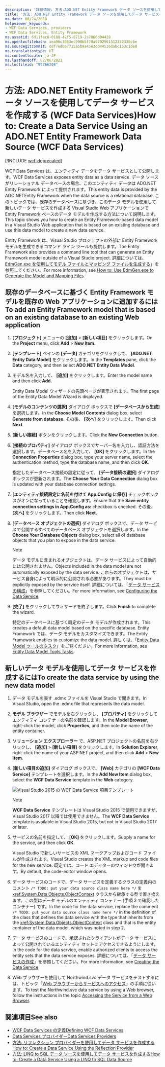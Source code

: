 ```yaml
---
description: '詳細情報: 方法:ADO.NET Entity Framework データ ソースを使用してデータ サービスを作成する (WCF Data Services)'
title: '方法: ADO.NET Entity Framework データ ソースを使用してデータ サービスを作成する (WCF Data Services)'
ms.date: 08/24/2018
helpviewer_keywords:
- WCF Data Services, providers
- WCF Data Services, Entity Framework
ms.assetid: 6d11fec8-0108-42f5-8719-2a7866d04428
ms.openlocfilehash: aea96c3953ec990b5f70a9702961512332330c6e
ms.sourcegitcommit: ddf7edb67715a5b9a45e3dd44536dabc153c1de0
ms.translationtype: HT
ms.contentlocale: ja-JP
ms.lasthandoff: 02/06/2021
ms.locfileid: "99766208"
---
```

# <a name="how-to-create-a-data-service-using-an-adonet-entity-framework-data-source-wcf-data-services"></a><span data-ttu-id="b632a-103">方法: ADO.NET Entity Framework データ ソースを使用してデータ サービスを作成する (WCF Data Services)</span><span class="sxs-lookup"><span data-stu-id="b632a-103">How to: Create a Data Service Using an ADO.NET Entity Framework Data Source (WCF Data Services)</span></span>

[!INCLUDE [wcf-deprecated](~/includes/wcf-deprecated.md)]

<span data-ttu-id="b632a-104">WCF Data Services は、エンティティ データをデータ サービスとして公開します。</span><span class="sxs-lookup"><span data-stu-id="b632a-104">WCF Data Services exposes entity data as a data service.</span></span> <span data-ttu-id="b632a-105">データ ソースがリレーショナル データベースの場合、このエンティティ データは ADO.NET Entity Framework によって提供されます。</span><span class="sxs-lookup"><span data-stu-id="b632a-105">This entity data is provided by the ADO.NETEntity Framework when the data source is a relational database.</span></span> <span data-ttu-id="b632a-106">このトピックでは、既存のデータベースに基づき、このデータ モデルを使用して新しいデータ サービスを作成する Visual Studio Web アプリケーションで Entity Framework ベースのデータ モデルを作成する方法について説明します。</span><span class="sxs-lookup"><span data-stu-id="b632a-106">This topic shows you how to create an Entity Framework-based data model in a Visual Studio Web application that is based on an existing database and use this data model to create a new data service.</span></span>

<span data-ttu-id="b632a-107">Entity Framework は、Visual Studio プロジェクトの外部に Entity Framework モデルを生成できるコマンド ライン ツールも提供します。</span><span class="sxs-lookup"><span data-stu-id="b632a-107">The Entity Framework also provides a command line tool that can generate an Entity Framework model outside of a Visual Studio project.</span></span> <span data-ttu-id="b632a-108">詳細については、[EdmGen.exe を使用してモデル ファイルとマッピング ファイルを生成する](../adonet/ef/how-to-use-edmgen-exe-to-generate-the-model-and-mapping-files.md)」を参照してください。</span><span class="sxs-lookup"><span data-stu-id="b632a-108">For more information, see [How to: Use EdmGen.exe to Generate the Model and Mapping Files](../adonet/ef/how-to-use-edmgen-exe-to-generate-the-model-and-mapping-files.md).</span></span>

## <a name="to-add-an-entity-framework-model-that-is-based-on-an-existing-database-to-an-existing-web-application"></a><span data-ttu-id="b632a-109">既存のデータベースに基づく Entity Framework モデルを既存の Web アプリケーションに追加するには</span><span class="sxs-lookup"><span data-stu-id="b632a-109">To add an Entity Framework model that is based on an existing database to an existing Web application</span></span>

1. <span data-ttu-id="b632a-110">**[プロジェクト]** メニューの **[追加]**  >  **[新しい項目]** をクリックします。</span><span class="sxs-lookup"><span data-stu-id="b632a-110">On the **Project** menu, click **Add** > **New Item**.</span></span>

2. <span data-ttu-id="b632a-111">**[テンプレート]** ペインの **[データ]** カテゴリをクリックして、 **[ADO.NET Entity Data Model]** をクリックします。</span><span class="sxs-lookup"><span data-stu-id="b632a-111">In the **Templates** pane, click the **Data** category, and then select **ADO.NET Entity Data Model**.</span></span>

3. <span data-ttu-id="b632a-112">モデル名を入力して、 **[追加]** をクリックします。</span><span class="sxs-lookup"><span data-stu-id="b632a-112">Enter the model name and then click **Add**.</span></span>

     <span data-ttu-id="b632a-113">Entity Data Model ウィザードの先頭ページが表示されます。</span><span class="sxs-lookup"><span data-stu-id="b632a-113">The first page of the Entity Data Model Wizard is displayed.</span></span>

4. <span data-ttu-id="b632a-114">**[モデルのコンテンツの選択]** ダイアログ ボックスで **[データベースから生成]** を選択します。</span><span class="sxs-lookup"><span data-stu-id="b632a-114">In the **Choose Model Contents** dialog box, select **Generate from database**.</span></span> <span data-ttu-id="b632a-115">その後、 **[次へ]** をクリックします。</span><span class="sxs-lookup"><span data-stu-id="b632a-115">Then click **Next**.</span></span>

5. <span data-ttu-id="b632a-116">**[新しい接続]** ボタンをクリックします。</span><span class="sxs-lookup"><span data-stu-id="b632a-116">Click the **New Connection** button.</span></span>

6. <span data-ttu-id="b632a-117">**[接続のプロパティ]** ダイアログ ボックスでサーバー名を入力し、認証方法を選択します。データベース名を入力して、 **[OK]** をクリックします。</span><span class="sxs-lookup"><span data-stu-id="b632a-117">In the **Connection Properties** dialog box, type your server name, select the authentication method, type the database name, and then click **OK**.</span></span>

     <span data-ttu-id="b632a-118">指定したデータベース接続の設定に従って、 **[データ接続の選択]** ダイアログ ボックスが更新されます。</span><span class="sxs-lookup"><span data-stu-id="b632a-118">The **Choose Your Data Connection** dialog box is updated with your database connection settings.</span></span>

7. <span data-ttu-id="b632a-119">**[エンティティ接続設定に名前を付けて App.Config に保存]** チェックボックスがオンになっていることを確認します。</span><span class="sxs-lookup"><span data-stu-id="b632a-119">Ensure that the **Save entity connection settings in App.Config as:** checkbox is checked.</span></span> <span data-ttu-id="b632a-120">その後、 **[次へ]** をクリックします。</span><span class="sxs-lookup"><span data-stu-id="b632a-120">Then click **Next**.</span></span>

8. <span data-ttu-id="b632a-121">**[データベース オブジェクトの選択]** ダイアログ ボックスで、データ サービスで公開するすべてのデータベース オブジェクトを選択します。</span><span class="sxs-lookup"><span data-stu-id="b632a-121">In the **Choose Your Database Objects** dialog box, select all of database objects that you plan to expose in the data service.</span></span>

    > [!NOTE]
    > <span data-ttu-id="b632a-122">データ モデルに含まれるオブジェクトは、データ サービスによって自動的には公開されません。</span><span class="sxs-lookup"><span data-stu-id="b632a-122">Objects included in the data model are not automatically exposed by the data service.</span></span> <span data-ttu-id="b632a-123">これらのオブジェクトは、サービス自身によって明示的に公開される必要があります。</span><span class="sxs-lookup"><span data-stu-id="b632a-123">They must be explicitly exposed by the service itself.</span></span> <span data-ttu-id="b632a-124">詳細については、「[データ サービスの構成](configuring-the-data-service-wcf-data-services.md)」を参照してください。</span><span class="sxs-lookup"><span data-stu-id="b632a-124">For more information, see [Configuring the Data Service](configuring-the-data-service-wcf-data-services.md).</span></span>

9. <span data-ttu-id="b632a-125">**[完了]** をクリックしてウィザードを終了します。</span><span class="sxs-lookup"><span data-stu-id="b632a-125">Click **Finish** to complete the wizard.</span></span>

     <span data-ttu-id="b632a-126">特定のデータベースに基づく既定のデータ モデルが作成されます。</span><span class="sxs-lookup"><span data-stu-id="b632a-126">This creates a default data model based on the specific database.</span></span> <span data-ttu-id="b632a-127">Entity Framework では、データ モデルをカスタマイズできます。</span><span class="sxs-lookup"><span data-stu-id="b632a-127">The Entity Framework enables to customize the data model.</span></span> <span data-ttu-id="b632a-128">詳しくは、「[Entity Data Model ツールのタスク](/previous-versions/dotnet/netframework-4.0/bb738480(v=vs.100))」をご覧ください。</span><span class="sxs-lookup"><span data-stu-id="b632a-128">For more information, see [Entity Data Model Tools Tasks](/previous-versions/dotnet/netframework-4.0/bb738480(v=vs.100)).</span></span>

## <a name="to-create-the-data-service-by-using-the-new-data-model"></a><span data-ttu-id="b632a-129">新しいデータ モデルを使用してデータ サービスを作成するには</span><span class="sxs-lookup"><span data-stu-id="b632a-129">To create the data service by using the new data model</span></span>

1. <span data-ttu-id="b632a-130">データ モデルを表す .edmx ファイルを Visual Studio で開きます。</span><span class="sxs-lookup"><span data-stu-id="b632a-130">In Visual Studio, open the .edmx file that represents the data model.</span></span>

2. <span data-ttu-id="b632a-131">**モデル ブラウザー** でモデルを右クリックし、 **[プロパティ]** をクリックしてエンティティ コンテナーの名前を確認します。</span><span class="sxs-lookup"><span data-stu-id="b632a-131">In the **Model Browser**, right-click the model, click **Properties**, and then note the name of the entity container.</span></span>

3. <span data-ttu-id="b632a-132">**ソリューション エクスプローラー** で、ASP.NET プロジェクトの名前を右クリックし、 **[追加]**  >  **[新しい項目]** をクリックします。</span><span class="sxs-lookup"><span data-stu-id="b632a-132">In **Solution Explorer**, right-click the name of your ASP.NET project, and then click **Add** > **New Item**.</span></span>

4. <span data-ttu-id="b632a-133">**[新しい項目の追加]** ダイアログ ボックスで、 **[Web]** カテゴリの **[WCF Data Service]** テンプレートを選択します。</span><span class="sxs-lookup"><span data-stu-id="b632a-133">In the **Add New Item** dialog box, select the **WCF Data Service** template in the **Web** category.</span></span>

   ![Visual Studio 2015 の WCF Data Service 項目テンプレート](./media/wcf-data-service-item-template.png)

   > [!NOTE]
   > <span data-ttu-id="b632a-135">**WCF Data Service** テンプレートは Visual Studio 2015 で使用できますが、Visual Studio 2017 以降では使用できません。</span><span class="sxs-lookup"><span data-stu-id="b632a-135">The **WCF Data Service** template is available in Visual Studio 2015, but not in Visual Studio 2017 or later.</span></span>

5. <span data-ttu-id="b632a-136">サービスの名前を指定して、 **[OK]** をクリックします。</span><span class="sxs-lookup"><span data-stu-id="b632a-136">Supply a name for the service, and then click **OK**.</span></span>

     <span data-ttu-id="b632a-137">Visual Studio で新しいサービスの XML マークアップおよびコード ファイルが作成されます。</span><span class="sxs-lookup"><span data-stu-id="b632a-137">Visual Studio creates the XML markup and code files for the new service.</span></span> <span data-ttu-id="b632a-138">既定では、コード エディターのウィンドウが開きます。</span><span class="sxs-lookup"><span data-stu-id="b632a-138">By default, the code-editor window opens.</span></span>

6. <span data-ttu-id="b632a-139">データ サービスのコードで、データ サービスを定義するクラスの定義内のコメント `/* TODO: put your data source class name here */` を <xref:System.Data.Objects.ObjectContext> クラスから継承する型で置き換えます。この型はデータ モデルのエンティティ コンテナー (手順 2 で確認したコンテナー) です。</span><span class="sxs-lookup"><span data-stu-id="b632a-139">In the code for the data service, replace the comment `/* TODO: put your data source class name here */` in the definition of the class that defines the data service with the type that inherits from the <xref:System.Data.Objects.ObjectContext> class and that is the entity container of the data model, which was noted in step 2.</span></span>

7. <span data-ttu-id="b632a-140">データ サービスのコードで、承認されたクライアントがデータ サービスによって公開されているエンティティ セットにアクセスできるようにします。</span><span class="sxs-lookup"><span data-stu-id="b632a-140">In the code for the data service, enable authorized clients to access the entity sets that the data service exposes.</span></span> <span data-ttu-id="b632a-141">詳細については、「[データ サービスの作成](creating-the-data-service.md)」を参照してください。</span><span class="sxs-lookup"><span data-stu-id="b632a-141">For more information, see [Creating the Data Service](creating-the-data-service.md).</span></span>

8. <span data-ttu-id="b632a-142">Web ブラウザーを使用して Northwind.svc データ サービスをテストするには、トピック「[Web ブラウザーからサービスへのアクセス](accessing-the-service-from-a-web-browser-wcf-data-services-quickstart.md)」の手順に従います。</span><span class="sxs-lookup"><span data-stu-id="b632a-142">To test the Northwind.svc data service by using a Web browser, follow the instructions in the topic [Accessing the Service from a Web Browser](accessing-the-service-from-a-web-browser-wcf-data-services-quickstart.md).</span></span>

## <a name="see-also"></a><span data-ttu-id="b632a-143">関連項目</span><span class="sxs-lookup"><span data-stu-id="b632a-143">See also</span></span>

- [<span data-ttu-id="b632a-144">WCF Data Services の定義</span><span class="sxs-lookup"><span data-stu-id="b632a-144">Defining WCF Data Services</span></span>](defining-wcf-data-services.md)
- [<span data-ttu-id="b632a-145">Data Services プロバイダー</span><span class="sxs-lookup"><span data-stu-id="b632a-145">Data Services Providers</span></span>](data-services-providers-wcf-data-services.md)
- [<span data-ttu-id="b632a-146">方法: リフレクション プロバイダーを使用してデータ サービスを作成する</span><span class="sxs-lookup"><span data-stu-id="b632a-146">How to: Create a Data Service Using the Reflection Provider</span></span>](create-a-data-service-using-rp-wcf-data-services.md)
- [<span data-ttu-id="b632a-147">方法: LINQ to SQL データ ソースを使用してデータ サービスを作成する</span><span class="sxs-lookup"><span data-stu-id="b632a-147">How to: Create a Data Service Using a LINQ to SQL Data Source</span></span>](create-a-data-service-using-linq-to-sql-wcf.md)
